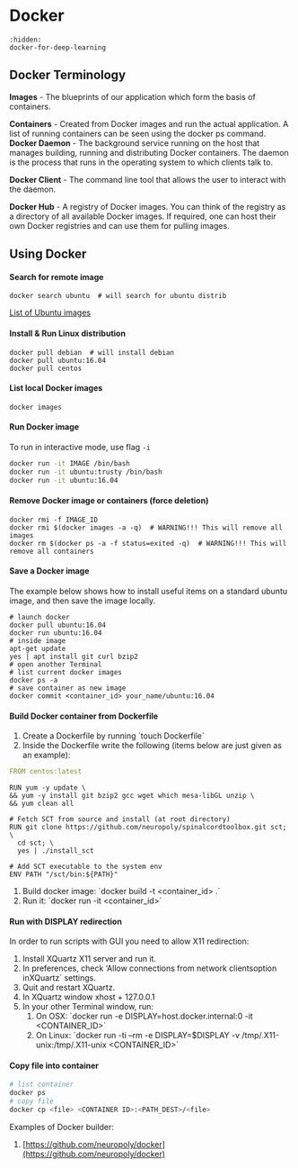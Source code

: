 # Docker

```{toctree}
:hidden:
docker-for-deep-learning
```

## Docker Terminology

**Images** - The blueprints of our application which form the basis of containers.

**Containers** - Created from Docker images and run the actual application. A list of running containers can be seen using the docker ps command. **Docker Daemon** - The background service running on the host that manages building, running and distributing Docker containers. The daemon is the process that runs in the operating system to which clients talk to.

**Docker Client** - The command line tool that allows the user to interact with the daemon.

**Docker Hub** - A registry of Docker images. You can think of the registry as a directory of all available Docker images. If required, one can host their own Docker registries and can use them for pulling images.

## Using Docker

#### Search for remote image

```text
docker search ubuntu  # will search for ubuntu distrib
```

[List of Ubuntu images](https://hub.docker.com/_/ubuntu)

#### Install & Run Linux distribution <a id="install_run_linux_distribution"></a>

```text
docker pull debian  # will install debian
docker pull ubuntu:16.04
docker pull centos
```

#### List local Docker images <a id="list_local_docker_images"></a>

```text
docker images
```

#### Run Docker image <a id="run_docker_image"></a>

To run in interactive mode, use flag `-i`

```bash
docker run -it IMAGE /bin/bash
docker run -it ubuntu:trusty /bin/bash
docker run -it ubuntu:16.04
```

#### Remove Docker image or containers \(force deletion\) <a id="remove_docker_image_or_containers_force_deletion"></a>

```text
docker rmi -f IMAGE_ID
docker rmi $(docker images -a -q)  # WARNING!!! This will remove all images
docker rm $(docker ps -a -f status=exited -q)  # WARNING!!! This will remove all containers
```

#### Save a Docker image <a id="save_a_docker_image"></a>

The example below shows how to install useful items on a standard ubuntu image, and then save the image locally.

```text
# launch docker
docker pull ubuntu:16.04
docker run ubuntu:16.04
# inside image
apt-get update
yes | apt install git curl bzip2
# open another Terminal
# list current docker images
docker ps -a
# save container as new image
docker commit <container_id> your_name/ubuntu:16.04
```

#### Build Docker container from Dockerfile <a id="build_docker_container_from_dockerfile"></a>

1. Create a Dockerfile by running \`touch Dockerfile\`
2. Inside the Dockerfile write the following \(items below are just given as an example\):

```yaml
FROM centos:latest
```

```text
RUN yum -y update \
&& yum -y install git bzip2 gcc wget which mesa-libGL unzip \
&& yum clean all 
```

```text
# Fetch SCT from source and install (at root directory)
RUN git clone https://github.com/neuropoly/spinalcordtoolbox.git sct; \
  cd sct; \
  yes | ./install_sct
```

```text
# Add SCT executable to the system env 
ENV PATH "/sct/bin:${PATH}"
```

1. Build docker image: \`docker build -t &lt;container\_id&gt; .\`
2. Run it: \`docker run -it &lt;container\_id&gt;\`

#### Run with DISPLAY redirection <a id="run_with_display_redirection"></a>

In order to run scripts with GUI you need to allow X11 redirection:

1. Install XQuartz X11 server and run it.
2. In preferences, check ‘Allow connections from network clientsoption inXQuartz\` settings.
3. Quit and restart XQuartz.
4. In XQuartz window xhost + 127.0.0.1
5. In your other Terminal window, run:
   1. On OSX: \`docker run -e DISPLAY=host.docker.internal:0 -it &lt;CONTAINER\_ID&gt;\`
   2. On Linux: \`docker run -ti –rm -e DISPLAY=$DISPLAY -v /tmp/.X11-unix:/tmp/.X11-unix &lt;CONTAINER\_ID&gt;\`

#### Copy file into container <a id="copy_file_into_container"></a>

```bash
# list container
docker ps
# copy file
docker cp <file> <CONTAINER ID>:<PATH_DEST>/<file>
```

Examples of Docker builder:

1. [https://github.com/neuropoly/docker](https://github.com/neuropoly/docker)

